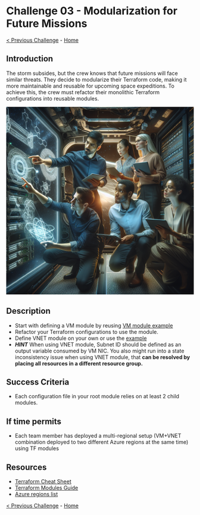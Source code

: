 # Challenge 03 - Modularization for Future Missions

[< Previous Challenge](Challenge-02.md) - [Home](../README.md)

## Introduction

The storm subsides, but the crew knows that future missions will face similar threats. They decide to modularize their Terraform code, making it more maintainable and reusable for upcoming space expeditions.
To achieve this, the crew must refactor their monolithic Terraform configurations into reusable modules.

<img src="images/crew-module.png" width="512"/>

## Description

- Start with defining a VM module by reusing [VM module example](../files/modules/vm/)
- Refactor your Terraform configurations to use the module.
- Define VNET module on your own or use the [example](../files/modules/vnet/)
- ***HINT*** When using VNET module, Subnet ID should be defined as an output variable consumed by VM NIC. You also might run into a state inconsistency issue when using VNET module, that **can be resolved by placing all resources in a different resource group.**

## Success Criteria

- Each configuration file in your root module relies on at least 2 child modules.

## If time permits

- Each team member has deployed a multi-regional setup (VM+VNET combination deployed to two different Azure regions at the same time) using TF modules

## Resources

- [Terraform Cheat Sheet](https://spacelift.io/blog/terraform-commands-cheat-sheet)
- [Terraform Modules Guide](https://www.env0.com/blog/terraform-modules)
- [Azure regions list](https://gist.github.com/ausfestivus/04e55c7d80229069bf3bc75870630ec8)


[< Previous Challenge](Challenge-02.md) - [Home](../README.md)
